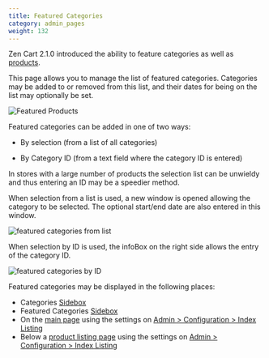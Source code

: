 ```yaml
---
title: Featured Categories
category: admin_pages
weight: 132
---
```


Zen Cart 2.1.0 introduced the ability to feature categories as well as [products](/user/products/featured_products/).

This page allows you to manage the list of featured categories.  Categories may be added to or removed from this list, and their dates for being on the list may optionally be set.

![Featured Products](/images/featured_categories.jpg) 

Featured categories can be added in one of two ways: 

- By selection (from a list of all categories)

- By Category ID (from a text field where the category ID is entered)

In stores with a large number of products the selection list can be unwieldy and thus entering an ID may be a speedier method.

When selection from a list is used, a new window is opened allowing the category to be selected.  The optional start/end date are also entered in this window. 

![featured categories from list](/images/featured_from_list_categories.jpg)

When selection by ID is used, the infoBox on the right side allows the entry of the category ID. 

![featured categories by ID](/images/featured_by_id_categories.jpg)

Featured categories may be displayed in the following places: 
- Categories [Sidebox](/user/template/sideboxes/)
- Featured Categories [Sidebox](/user/template/sideboxes/) 
- On the [main page](/user/storefront_pages/home_page/) using the settings on [Admin > Configuration > Index Listing](/user/admin_pages/configuration/configuration_indexlisting/)
- Below a [product listing page](/user/storefront_pages/listing_pages/) using the settings on [Admin > Configuration > Index Listing](/user/admin_pages/configuration/configuration_indexlisting/)

